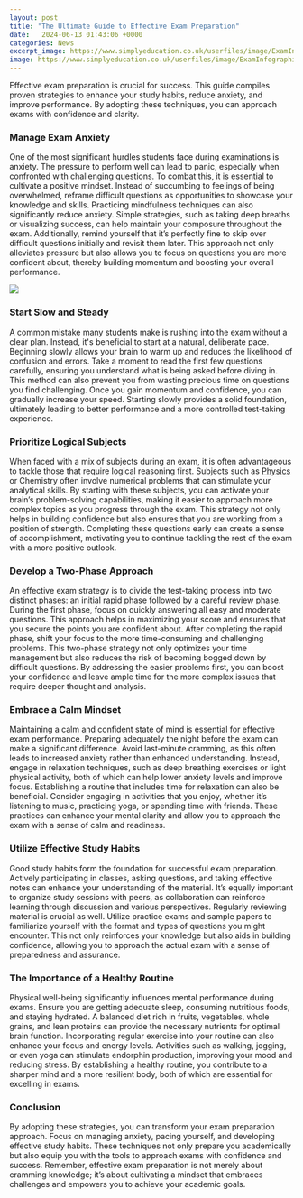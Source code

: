 ```yaml
---
layout: post
title: "The Ultimate Guide to Effective Exam Preparation"
date:   2024-06-13 01:43:06 +0000
categories: News
excerpt_image: https://www.simplyeducation.co.uk/userfiles/image/ExamInfographic-01.png
image: https://www.simplyeducation.co.uk/userfiles/image/ExamInfographic-01.png
---
```


Effective exam preparation is crucial for success. This guide compiles proven strategies to enhance your study habits, reduce anxiety, and improve performance. By adopting these techniques, you can approach exams with confidence and clarity.
### Manage Exam Anxiety
One of the most significant hurdles students face during examinations is anxiety. The pressure to perform well can lead to panic, especially when confronted with challenging questions. To combat this, it is essential to cultivate a positive mindset. Instead of succumbing to feelings of being overwhelmed, reframe difficult questions as opportunities to showcase your knowledge and skills. 
Practicing mindfulness techniques can also significantly reduce anxiety. Simple strategies, such as taking deep breaths or visualizing success, can help maintain your composure throughout the exam. Additionally, remind yourself that it’s perfectly fine to skip over difficult questions initially and revisit them later. This approach not only alleviates pressure but also allows you to focus on questions you are more confident about, thereby building momentum and boosting your overall performance.

![](https://www.simplyeducation.co.uk/userfiles/image/ExamInfographic-01.png)
### Start Slow and Steady
A common mistake many students make is rushing into the exam without a clear plan. Instead, it's beneficial to start at a natural, deliberate pace. Beginning slowly allows your brain to warm up and reduces the likelihood of confusion and errors. Take a moment to read the first few questions carefully, ensuring you understand what is being asked before diving in.
This method can also prevent you from wasting precious time on questions you find challenging. Once you gain momentum and confidence, you can gradually increase your speed. Starting slowly provides a solid foundation, ultimately leading to better performance and a more controlled test-taking experience. 
### Prioritize Logical Subjects
When faced with a mix of subjects during an exam, it is often advantageous to tackle those that require logical reasoning first. Subjects such as [Physics](https://more.io.vn/en/Physics) or Chemistry often involve numerical problems that can stimulate your analytical skills. By starting with these subjects, you can activate your brain’s problem-solving capabilities, making it easier to approach more complex topics as you progress through the exam.
This strategy not only helps in building confidence but also ensures that you are working from a position of strength. Completing these questions early can create a sense of accomplishment, motivating you to continue tackling the rest of the exam with a more positive outlook. 
### Develop a Two-Phase Approach
An effective exam strategy is to divide the test-taking process into two distinct phases: an initial rapid phase followed by a careful review phase. During the first phase, focus on quickly answering all easy and moderate questions. This approach helps in maximizing your score and ensures that you secure the points you are confident about.
After completing the rapid phase, shift your focus to the more time-consuming and challenging problems. This two-phase strategy not only optimizes your time management but also reduces the risk of becoming bogged down by difficult questions. By addressing the easier problems first, you can boost your confidence and leave ample time for the more complex issues that require deeper thought and analysis.
### Embrace a Calm Mindset
Maintaining a calm and confident state of mind is essential for effective exam performance. Preparing adequately the night before the exam can make a significant difference. Avoid last-minute cramming, as this often leads to increased anxiety rather than enhanced understanding. Instead, engage in relaxation techniques, such as deep breathing exercises or light physical activity, both of which can help lower anxiety levels and improve focus.
Establishing a routine that includes time for relaxation can also be beneficial. Consider engaging in activities that you enjoy, whether it’s listening to music, practicing yoga, or spending time with friends. These practices can enhance your mental clarity and allow you to approach the exam with a sense of calm and readiness.
### Utilize Effective Study Habits
Good study habits form the foundation for successful exam preparation. Actively participating in classes, asking questions, and taking effective notes can enhance your understanding of the material. It’s equally important to organize study sessions with peers, as collaboration can reinforce learning through discussion and various perspectives.
Regularly reviewing material is crucial as well. Utilize practice exams and sample papers to familiarize yourself with the format and types of questions you might encounter. This not only reinforces your knowledge but also aids in building confidence, allowing you to approach the actual exam with a sense of preparedness and assurance.
### The Importance of a Healthy Routine
Physical well-being significantly influences mental performance during exams. Ensure you are getting adequate sleep, consuming nutritious foods, and staying hydrated. A balanced diet rich in fruits, vegetables, whole grains, and lean proteins can provide the necessary nutrients for optimal brain function.
Incorporating regular exercise into your routine can also enhance your focus and energy levels. Activities such as walking, jogging, or even yoga can stimulate endorphin production, improving your mood and reducing stress. By establishing a healthy routine, you contribute to a sharper mind and a more resilient body, both of which are essential for excelling in exams.
### Conclusion
By adopting these strategies, you can transform your exam preparation approach. Focus on managing anxiety, pacing yourself, and developing effective study habits. These techniques not only prepare you academically but also equip you with the tools to approach exams with confidence and success. Remember, effective exam preparation is not merely about cramming knowledge; it’s about cultivating a mindset that embraces challenges and empowers you to achieve your academic goals.